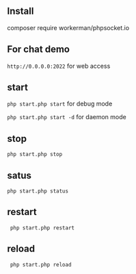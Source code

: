 ## Install
composer require workerman/phpsocket.io

## For chat demo
```http://0.0.0.0:2022``` for web access

## start
```php start.php start``` for debug mode

```php start.php start -d``` for daemon mode

## stop
```php start.php stop```

## satus 
```php start.php status```

## restart
``` php start.php restart```

## reload
``` php start.php reload```

